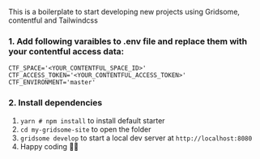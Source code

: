 This is a boilerplate to start developing new projects using Gridsome, contentful and Tailwindcss

### 1. Add following varaibles to .env file and replace them with your contentful access data:
` CTF_SPACE='<YOUR_CONTENTFUL_SPACE_ID>'
  CTF_ACCESS_TOKEN='<YOUR_CONTENTFUL_ACCESS_TOKEN>'
  CTF_ENVIRONMENT='master'
  `

### 2. Install dependencies

1. `yarn # npm install` to install default starter
2. `cd my-gridsome-site` to open the folder
3. `gridsome develop` to start a local dev server at `http://localhost:8080`
4. Happy coding 🎉🙌
